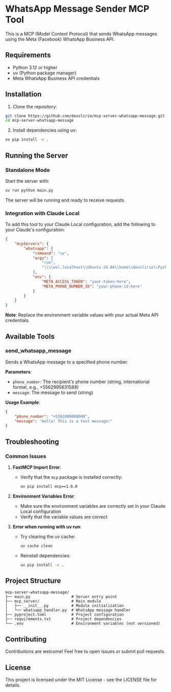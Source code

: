 # WhatsApp Message Sender MCP Tool

This is a MCP (Model Context Protocol) that sends WhatsApp messages using the Meta (Facebook) WhatsApp Business API.

## Requirements

- Python 3.12 or higher
- uv (Python package manager)
- Meta WhatsApp Business API credentials

## Installation

1. Clone the repository:
```bash
git clone https://github.com/deuslirio/mcp-server-whatsapp-message.git
cd mcp-server-whatsapp-message
```

2. Install dependencies using uv:
```bash
uv pip install -e .
```

## Running the Server

### Standalone Mode
Start the server with:
```bash
uv run python main.py
```

The server will be running and ready to receive requests.

### Integration with Claude Local
To add this tool to your Claude Local configuration, add the following to your Claude's configuration:

```json
{
    "mcpServers": {
        "whatsapp": {
            "command": "uv",
            "args": [
                "run",
                "\\\\wsl.localhost\\Ubuntu-24.04\\home\\deuslirio\\PycharmProjects\\mcp-server-whatsapp-message\\main.py"
            ],
            "env": {
                "META_ACCESS_TOKEN": "your-token-here",
                "META_PHONE_NUMBER_ID": "your-phone-id-here"
            }
        }
    }
}
```

**Note**: Replace the environment variable values with your actual Meta API credentials.

## Available Tools

### send_whatsapp_message
Sends a WhatsApp message to a specified phone number.

**Parameters**:
- `phone_number`: The recipient's phone number (string, international format, e.g., +5562995631588)
- `message`: The message to send (string)

**Usage Example**:
```json
{
    "phone_number": "+5562000000000",
    "message": "Hello! This is a test message!"
}
```

## Troubleshooting

### Common Issues

1. **FastMCP Import Error**:
   - Verify that the `mcp` package is installed correctly:
     ```bash
     uv pip install mcp==1.6.0
     ```

2. **Environment Variables Error**:
   - Make sure the environment variables are correctly set in your Claude Local configuration
   - Verify that the variable values are correct

3. **Error when running with uv run**:
   - Try clearing the uv cache:
     ```bash
     uv cache clean
     ```
   - Reinstall dependencies:
     ```bash
     uv pip install -e .
     ```

## Project Structure

```
mcp-server-whatsapp-message/
├── main.py                  # Server entry point
├── mcp_server/              # Main module
│   ├── __init__.py          # Module initialization
│   └── whatsapp_handler.py  # WhatsApp message handler
├── pyproject.toml           # Project configuration
├── requirements.txt         # Project dependencies
└── .env                     # Environment variables (not versioned)
```

## Contributing

Contributions are welcome! Feel free to open issues or submit pull requests.

## License

This project is licensed under the MIT License - see the LICENSE file for details.